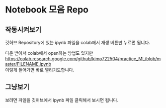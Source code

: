 # Notebook 모음 Repo 

## 작동시켜보기
깃허브 Repository에 있는 ipynb 파일을 colab에서 재생 버튼만 누르면 됩니다.  


다운 받아서 colab에서 open하는 방법도 있지만  
https://colab.research.google.com/github/kimo722504/practice_ML/blob/master/FILENAME.ipynb  
이렇게 들어가면 바로 열리기도합니다.

## 그냥보기
보려면 파일을 깃허브에서 ipynb 파일 클릭해서 보시면 됩니다.

